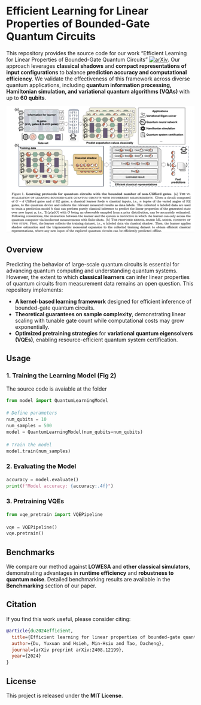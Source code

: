 # **Efficient Learning for Linear Properties of Bounded-Gate Quantum Circuits**
This repository provides the source code for our work “Efficient Learning for Linear Properties of Bounded-Gate Quantum Circuits” [![arXiv](https://img.shields.io/badge/arXiv-2408.12199-blue)](https://arxiv.org/pdf/2408.12199). Our approach leverages **classical shadows** and **compact representations of input configurations** to balance **prediction accuracy and computational efficiency**. We validate the effectiveness of this framework across diverse quantum applications, including **quantum information processing, Hamiltonian simulation, and variational quantum algorithms (VQAs)** with up to **60 qubits**.


![Image Description](assests/scheme.png)


## **Overview**
Predicting the behavior of large-scale quantum circuits is essential for advancing quantum computing and understanding quantum systems. However, the extent to which **classical learners** can infer linear properties of quantum circuits from measurement data remains an open question. This repository implements:
- **A kernel-based learning framework** designed for efficient inference of bounded-gate quantum circuits.
- **Theoretical guarantees on sample complexity**, demonstrating linear scaling with tunable gate count while computational costs may grow exponentially.
- **Optimized pretraining strategies** for **variational quantum eigensolvers (VQEs)**, enabling resource-efficient quantum system certification.


## **Usage**
### **1. Training the Learning Model** (Fig 2)

The source code is avaiable at the folder 
```python
from model import QuantumLearningModel

# Define parameters
num_qubits = 10
num_samples = 500
model = QuantumLearningModel(num_qubits=num_qubits)

# Train the model
model.train(num_samples)
```

### **2. Evaluating the Model**
```python
accuracy = model.evaluate()
print(f"Model accuracy: {accuracy:.4f}")
```

### **3. Pretraining VQEs**
```python
from vqe_pretrain import VQEPipeline

vqe = VQEPipeline()
vqe.pretrain()
```

## **Benchmarks**
We compare our method against **LOWESA** and **other classical simulators**, demonstrating advantages in **runtime efficiency** and **robustness to quantum noise**. Detailed benchmarking results are available in the **Benchmarking** section of our paper.

## **Citation**
If you find this work useful, please consider citing:
```bibtex
@article{du2024efficient,
  title={Efficient learning for linear properties of bounded-gate quantum circuits},
  author={Du, Yuxuan and Hsieh, Min-Hsiu and Tao, Dacheng},
  journal={arXiv preprint arXiv:2408.12199},
  year={2024}
}
```

## **License**
This project is released under the **MIT License**.
